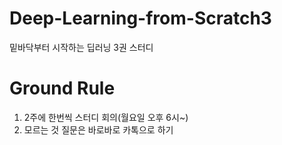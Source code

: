 # Deep-Learning-from-Scratch3
밑바닥부터 시작하는 딥러닝 3권 스터디

# Ground Rule
1. 2주에 한번씩 스터디 회의(월요일 오후 6시~)
2. 모르는 것 질문은 바로바로 카톡으로 하기
